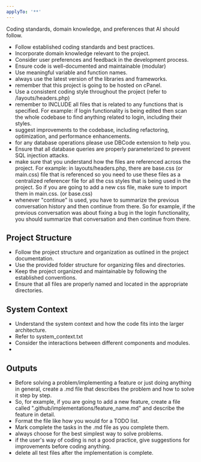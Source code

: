 ```yaml
---
applyTo: '**'
---
```

Coding standards, domain knowledge, and preferences that AI should follow.

- Follow established coding standards and best practices.
- Incorporate domain knowledge relevant to the project.
- Consider user preferences and feedback in the development process.
- Ensure code is well-documented and maintainable (modular)
- Use meaningful variable and function names.
- always use the latest version of the libraries and frameworks.
- remember that this project is going to be hosted on cPanel.
- Use a consistent coding style throughout the project (refer to /layouts/headers.php)
- remember to INCLUDE all files that is related to any functions that is specified. For example: if login functionality is being edited then scan the whole codebase to find anything related to login, including their styles.
- suggest improvements to the codebase, including refactoring, optimization, and performance enhancements.
- for any database operations please use DBCode extension to help you.
- Ensure that all database queries are properly parameterized to prevent SQL injection attacks.
- make sure that you understand how the files are referenced across the project. For example: in layouts/headers.php, there are base.css (or main.css) file that is referenced so you need to use these files as a centralized referencer file for all the css styles that is being used in the project. So if you are going to add a new css file, make sure to import them in main.css. (or base.css)
- whenever "continue" is used, you have to summarize the previous conversation history and then continue from there. So for example, if the previous conversation was about fixing a bug in the login functionality, you should summarize that conversation and then continue from there.

## Project Structure
- Follow the project structure and organization as outlined in the project documentation.
- Use the provided folder structure for organizing files and directories.
- Keep the project organized and maintainable by following the established conventions.
- Ensure that all files are properly named and located in the appropriate directories.

## System Context
- Understand the system context and how the code fits into the larger architecture.
- Refer to system_context.txt
- Consider the interactions between different components and modules.
- 

## Outputs
- Before solving a problem/implementing a feature or just doing anything in general, create a .md file that describes the problem and how to solve it step by step.
- So, for example, if you are going to add a new feature, create a file called ".github/implementations/feature_name.md" and describe the feature in detail.
- Format the file like how you would for a TODO list.
- Mark complete the tasks in the .md file as you complete them.
- always choose for the best simplest way to solve problems.
- if the user's way of coding is not a good practice, give suggestions for improvements before coding anything.
- delete all test files after the implementation is complete.